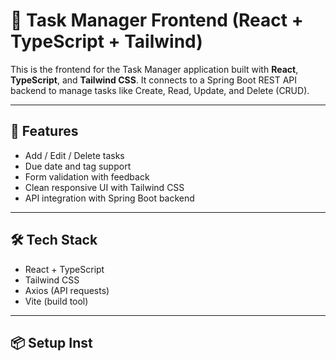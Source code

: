 # 📝 Task Manager Frontend (React + TypeScript + Tailwind)

This is the frontend for the Task Manager application built with **React**, **TypeScript**, and **Tailwind CSS**. It connects to a Spring Boot REST API backend to manage tasks like Create, Read, Update, and Delete (CRUD).

---

## 🚀 Features

- Add / Edit / Delete tasks
- Due date and tag support
- Form validation with feedback
- Clean responsive UI with Tailwind CSS
- API integration with Spring Boot backend

---

## 🛠️ Tech Stack

- React + TypeScript
- Tailwind CSS
- Axios (API requests)
- Vite (build tool)

---

## 📦 Setup Inst
